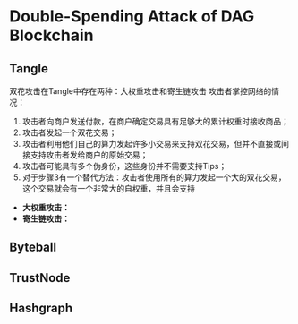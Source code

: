 # Double-Spending Attack of DAG Blockchain

## Tangle

双花攻击在Tangle中存在两种：大权重攻击和寄生链攻击
攻击者掌控网络的情况：
1. 攻击者向商户发送付款，在商户确定交易具有足够大的累计权重时接收商品；
2. 攻击者发起一个双花交易；
3. 攻击者利用他们自己的算力发起许多小交易来支持双花交易，但并不直接或间接支持攻击者发给商户的原始交易；
4. 攻击者可能具有多个伪身份，这些身份并不需要支持Tips；
5. 对于步骤3有一个替代方法：攻击者使用所有的算力发起一个大的双花交易，这个交易就会有一个非常大的自权重，并且会支持                                                                                                                                                                                                     



* **大权重攻击：** 
* **寄生链攻击：** 

## Byteball


## TrustNode


## Hashgraph